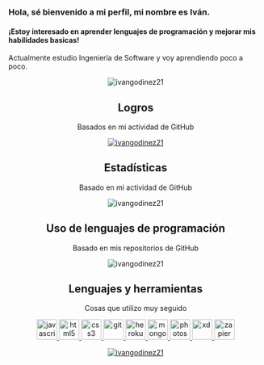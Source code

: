 ### Hola, sé bienvenido a mi perfil, mi nombre es Iván.
#### ¡Estoy interesado en aprender lenguajes de programación y mejorar mis habilidades basicas!
Actualmente estudio Ingeniería de Software y voy aprendiendo poco a poco.

<p align="center"> <img src="https://komarev.com/ghpvc/?username=ivangodinez21&label=Profile%20views&color=0e75b6&style=flat-square&color=brightgreen" alt="ivangodinez21" /> </p>
<h2 align="center">Logros</h2>
<p align="center">Basados en mi actividad de GitHub</p>
<p align="center"> <a href="https://github.com/ryo-ma/github-profile-trophy"><img src="https://github-profile-trophy.vercel.app/?username=ivangodinez21" alt="ivangodinez21" /></a> </p>
<h2 align="center">Estadísticas</h2>
<p align="center">Basado en mi actividad de GitHub</p>
<p align="center"><img src="https://github-readme-stats.vercel.app/api?username=ivangodinez21&show_icons=true&locale=en" alt="ivangodinez21" /></p>
<h2 align="center">Uso de lenguajes de programación</h2>
<p align="center">Basado en mis repositorios de GitHub</p>
<p align="center"><img src="https://github-readme-stats.vercel.app/api/top-langs?username=ivangodinez21&show_icons=true&locale=en&layout=compact" alt="ivangodinez21" /></p>
<h2 align="center">Lenguajes y herramientas</h2>
<p align="center">Cosas que utilizo muy seguido</p>
<p align="center">
  <a href="https://developer.mozilla.org/en-US/docs/Web/JavaScript" target="_blank">
    <img src="https://devicons.github.io/devicon/devicon.git/icons/javascript/javascript-original.svg" alt="javascript" width="40" height="40"/>
  </a>
  <a href="https://www.w3.org/html/" target="_blank">
    <img src="https://devicons.github.io/devicon/devicon.git/icons/html5/html5-original-wordmark.svg" alt="html5" width="40" height="40"/>
  </a>
  <a href="https://www.w3schools.com/css/" target="_blank">
    <img src="https://devicons.github.io/devicon/devicon.git/icons/css3/css3-original-wordmark.svg" alt="css3" width="40" height="40"/>
  </a> 
  <a href="https://git-scm.com/" target="_blank">
    <img src="https://www.vectorlogo.zone/logos/git-scm/git-scm-icon.svg" alt="git" width="40" height="40"/>
  </a>
  <a href="https://heroku.com" target="_blank">
    <img src="https://www.vectorlogo.zone/logos/heroku/heroku-icon.svg" alt="heroku" width="40" height="40"/>
  </a>
  <a href="https://www.mongodb.com/" target="_blank">
    <img src="https://devicons.github.io/devicon/devicon.git/icons/mongodb/mongodb-original-wordmark.svg" alt="mongodb" width="40" height="40"/>
  </a>
  <a href="https://www.photoshop.com/en" target="_blank">
    <img src="https://devicons.github.io/devicon/devicon.git/icons/photoshop/photoshop-plain.svg" alt="photoshop" width="40" height="40"/>
   </a>
  <a href="https://www.adobe.com/products/xd.html" target="_blank">
    <img src="https://cdn.worldvectorlogo.com/logos/adobe-xd.svg" alt="xd" width="40" height="40"/>
   </a>
  <a href="https://zapier.com" target="_blank"> <img src="https://www.vectorlogo.zone/logos/zapier/zapier-icon.svg" alt="zapier" width="40" height="40"/>
  </a>
</p>

<p align="center"> <a href="https://twitter.com/ivangodinez21" target="blank"><img src="https://img.shields.io/twitter/follow/ivangodinez21?logo=twitter&style=for-the-badge" alt="ivangodinez21" /></a> </p>
